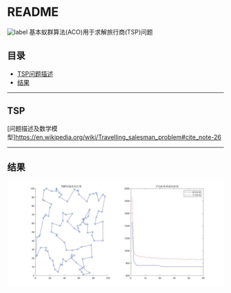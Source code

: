 README
===========================
![label](https://img.shields.io/badge/TSP-ACO-brightgreen.svg)
基本蚁群算法(ACO)用于求解旅行商(TSP)问题

## 目录
* [TSP问题描述](#TSP)
* [结果](#结果)

***

TSP
---
[问题描述及数学模型]https://en.wikipedia.org/wiki/Travelling_salesman_problem#cite_note-26

***

结果
-------
![result](/result/TSP问题求解结果(蚁群算法).jpg)

